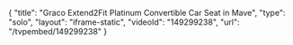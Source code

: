 {
    "title": "Graco Extend2Fit Platinum Convertible Car Seat in Mave",
    "type": "solo",
    "layout": "iframe-static",
    "videoId": "149299238",
    "url": "\/tvpembed\/149299238"
}